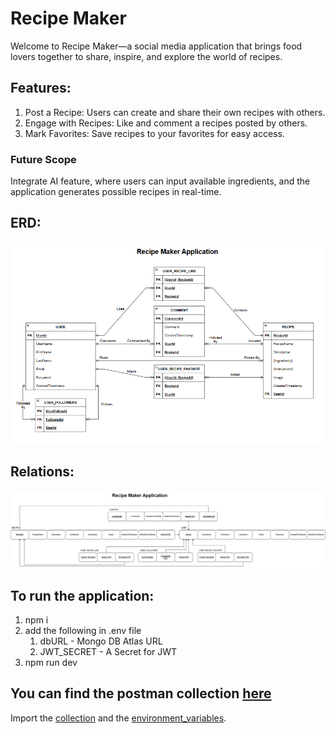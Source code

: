 # Recipe Maker
Welcome to Recipe Maker—a social media application that brings food lovers together to share, inspire, and explore the world of recipes.

## Features:
1. Post a Recipe: Users can create and share their own recipes with others.
2. Engage with Recipes: Like and comment a recipes posted by others.
3. Mark Favorites: Save recipes to your favorites for easy access.

### Future Scope
Integrate AI feature, where users can input available ingredients, and the application generates possible recipes in real-time.

## ERD:
![ERD](https://github.com/rohitadittya/Recipe-Maker-Social-Media/blob/main/client/public/assets/images/ERD_Recipe_Maker.png)

## Relations:
![image](https://github.com/rohitadittya/Recipe-Maker-Social-Media/blob/main/client/public/assets/images/Recipe_Maker_Relation_diagram.png)

## To run the application:
1. npm i
2. add the following in .env file
   1. dbURL - Mongo DB Atlas URL
   2. JWT_SECRET - A Secret for JWT
3. npm run dev

## You can find the postman collection [here](https://github.com/rohitadittya/Recipe-Maker-Social-Media/tree/main/server/postman-collections)
Import the [collection](https://github.com/rohitadittya/Recipe-Maker-Social-Media/blob/main/server/postman-collections/SUNY%20Recipe%20Maker%20Appln.postman_collection.json) and the [environment_variables](https://github.com/rohitadittya/Recipe-Maker-Social-Media/blob/main/server/postman-collections/recipe_app_local.postman_environment.json).